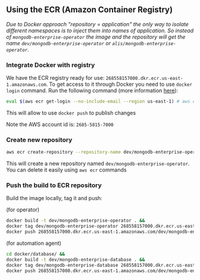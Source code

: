 ## Using the ECR (Amazon Container Registry)

*Due to Docker approach "repository = application" the only way to isolate different namespaces is to inject them into names of application. 
So instead of `mongodb-enterprise-operator` the image and the repository will get the name `dev/mongodb-enterprise-operator` or `alis/mongodb-enterprise-operator`.* 


### Integrate Docker with registry

We have the ECR registry ready for use: `268558157000.dkr.ecr.us-east-1.amazonaws.com`. To get access to it through Docker you need to use `docker login` command. Run the following command (more information [here](https://docs.aws.amazon.com/AmazonECR/latest/userguide/Registries.html#registry_auth)):

```bash
eval $(aws ecr get-login --no-include-email --region us-east-1) # aws ecr get-login creates the text for 'docker login' command
```
This will allow to use `docker push` to publish changes 

Note the AWS account id is: `2685-5815-7000`


### Create new repository

```bash
aws ecr create-repository --repository-name dev/mongodb-enterprise-operator
```

This will create a new repository named `dev/mongodb-enterprise-operator`. You can delete it easily using `aws ecr` commands


### Push the build to ECR repository

Build the image locally, tag it and push:

(for operator)

```bash
docker build -t dev/mongodb-enterprise-operator . &&
docker tag dev/mongodb-enterprise-operator 268558157000.dkr.ecr.us-east-1.amazonaws.com/dev/mongodb-enterprise-operator &&
docker push 268558157000.dkr.ecr.us-east-1.amazonaws.com/dev/mongodb-enterprise-operator 
```

(for automation agent)

```bash
cd docker/database/ &&
docker build -t dev/mongodb-enterprise-database . &&
docker tag dev/mongodb-enterprise-database 268558157000.dkr.ecr.us-east-1.amazonaws.com/dev/mongodb-enterprise-database &&
docker push 268558157000.dkr.ecr.us-east-1.amazonaws.com/dev/mongodb-enterprise-database 
```
